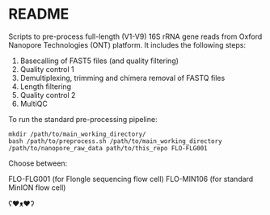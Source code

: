 # README

Scripts to pre-process full-length (V1-V9) 16S rRNA gene reads from Oxford Nanopore Technologies (ONT) platform.
It includes the following steps:

1. Basecalling of FAST5 files (and quality filtering)
1. Quality control 1
1. Demultiplexing, trimming and chimera removal of FASTQ files
1. Length filtering
1. Quality control 2
1. MultiQC


To run the standard pre-processing pipeline:

```
mkdir /path/to/main_working_directory/
bash /path/to/preprocess.sh /path/to/main_working_directory /path/to/nanopore_raw_data path/to/this_repo FLO-FLG001
```

Choose between:

FLO-FLG001 (for Flongle sequencing flow cell)
FLO-MIN106 (for standard MinION flow cell)


ʕ♥ᴥ♥ʔ
